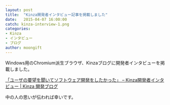 ```yaml
---
layout: post
title:  "Kinza開発者インタビュー記事を掲載しました"
date:   2015-04-07 16:00:00
catch: kinza-interview-1.png
categories:
- Kinza
- インタビュー
- ブログ
author: moongift
---
```


Windows用のChromium派生ブラウザ、Kinzaブログに開発者インタビューを掲載しました。

[「ユーザの要望を聞いてソフトウェア開発をしたかった」 – Kinza開発者インタビュー \| Kinza 開発ブログ](http://www.kinza.jp/blog/2015/03/27/interview-with-kinza-developers/)

中の人の思いが伝われば幸いです。
